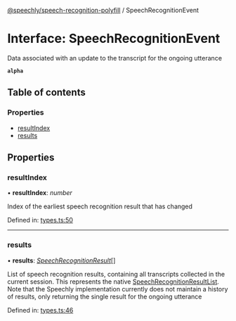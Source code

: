[@speechly/speech-recognition-polyfill](../README.md) / SpeechRecognitionEvent

# Interface: SpeechRecognitionEvent

Data associated with an update to the transcript for the ongoing utterance

**`alpha`** 

## Table of contents

### Properties

- [resultIndex](speechrecognitionevent.md#resultindex)
- [results](speechrecognitionevent.md#results)

## Properties

### resultIndex

• **resultIndex**: *number*

Index of the earliest speech recognition result that has changed

Defined in: [types.ts:50](https://github.com/JamesBrill/speech-recognition-polyfill/blob/HEAD/src/types.ts#L50)

___

### results

• **results**: [*SpeechRecognitionResult*](speechrecognitionresult.md)[]

List of speech recognition results, containing all transcripts collected in the current session. This represents the
native [SpeechRecognitionResultList](https://developer.mozilla.org/en-US/docs/Web/API/SpeechRecognitionResultList).
Note that the Speechly implementation currently does not maintain a history of results, only returning the single
result for the ongoing utterance

Defined in: [types.ts:46](https://github.com/JamesBrill/speech-recognition-polyfill/blob/HEAD/src/types.ts#L46)
